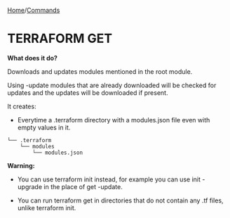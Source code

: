 [Home](../../index.md)/[Commands](../commands.md)
# TERRAFORM GET

**What does it do?**

Downloads and updates modules mentioned in the root module.

Using -update modules that are already downloaded will be checked for updates and the updates will be downloaded if present.

It creates:

- Everytime a .terraform directory with a modules.json file even with empty values in it.

```
└── .terraform
    └── modules
        └── modules.json
```

**Warning:** 

- You can use terraform init instead, for example you can use init -upgrade in the place of get -update.

- You can run terraform get in directories that do not contain any .tf files, unlike terraform init.